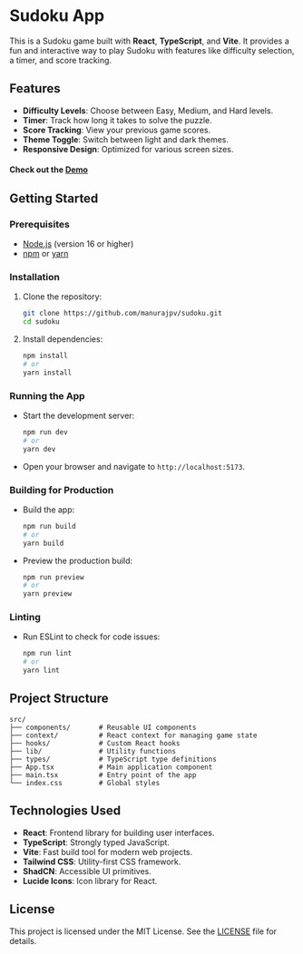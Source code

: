 # Sudoku App

This is a Sudoku game built with **React**, **TypeScript**, and **Vite**. It provides a fun and interactive way to play Sudoku with features like difficulty selection, a timer, and score tracking.


## Features

- **Difficulty Levels**: Choose between Easy, Medium, and Hard levels.
- **Timer**: Track how long it takes to solve the puzzle.
- **Score Tracking**: View your previous game scores.
- **Theme Toggle**: Switch between light and dark themes.
- **Responsive Design**: Optimized for various screen sizes.

#### Check out the [Demo](https://sudoku-bt9u.onrender.com/)

## Getting Started

### Prerequisites

- [Node.js](https://nodejs.org/) (version 16 or higher)
- [npm](https://www.npmjs.com/) or [yarn](https://yarnpkg.com/)

### Installation

1. Clone the repository:
   ```bash
   git clone https://github.com/manurajpv/sudoku.git
   cd sudoku
   ```

2. Install dependencies:
   ```bash
   npm install
   # or
   yarn install
   ```

### Running the App

- Start the development server:
  ```bash
  npm run dev
  # or
  yarn dev
  ```

- Open your browser and navigate to `http://localhost:5173`.

### Building for Production

- Build the app:
  ```bash
  npm run build
  # or
  yarn build
  ```

- Preview the production build:
  ```bash
  npm run preview
  # or
  yarn preview
  ```

### Linting

- Run ESLint to check for code issues:
  ```bash
  npm run lint
  # or
  yarn lint
  ```

## Project Structure

```
src/
├── components/       # Reusable UI components
├── context/          # React context for managing game state
├── hooks/            # Custom React hooks
├── lib/              # Utility functions
├── types/            # TypeScript type definitions
├── App.tsx           # Main application component
├── main.tsx          # Entry point of the app
└── index.css         # Global styles
```

## Technologies Used

- **React**: Frontend library for building user interfaces.
- **TypeScript**: Strongly typed JavaScript.
- **Vite**: Fast build tool for modern web projects.
- **Tailwind CSS**: Utility-first CSS framework.
- **ShadCN**: Accessible UI primitives.
- **Lucide Icons**: Icon library for React.

## License

This project is licensed under the MIT License. See the [LICENSE](LICENSE) file for details.
